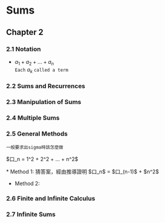 # Sums

## Chapter 2
### 2.1 Notation
* $a_1 + a_2 + ... + a_n$  
`Each` $a_k$ `called a term`

### 2.2 Sums and Recurrences
### 2.3 Manipulation of Sums
### 2.4 Multiple Sums
### 2.5 General Methods
`一般要求出sigma時該怎麼做`  
<p>$口_n = 1^2 + 2^2 + ... + n^2$</p>
* Method 1: 猜答案，經由推導證明
$口_n$ = $口_(n-1)$ + $n^2$

* Method 2: 

### 2.6 Finite and Infinite Calculus
### 2.7 Infinite Sums
